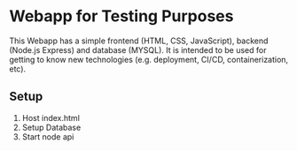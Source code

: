 # Webapp for Testing Purposes

This Webapp has a simple frontend (HTML, CSS, JavaScript), backend (Node.js Express) and database (MYSQL).
It is intended to be used for getting to know new technologies (e.g. deployment, CI/CD, containerization, etc).

## Setup
 1. Host index.html
 2. Setup Database
 3. Start node api
